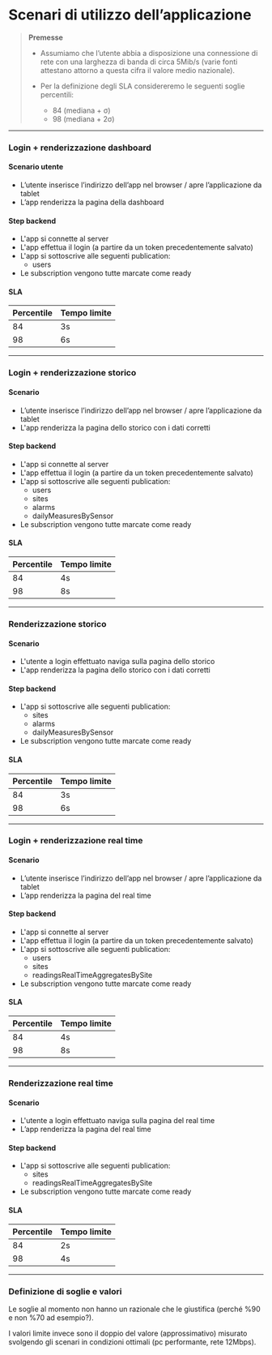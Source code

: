 # Scenari di utilizzo dell’applicazione

> **Premesse**
>
> * Assumiamo che l’utente abbia a disposizione una connessione di rete con una
>   larghezza di banda di circa 5Mib/s (varie fonti attestano attorno a questa
>   cifra il valore medio nazionale).
>
> * Per la definizione degli SLA considereremo le seguenti soglie percentili:
>   * 84 (mediana + σ)
>   * 98 (mediana + 2σ)

---

### Login + renderizzazione dashboard

#### Scenario utente

* L’utente inserisce l’indirizzo dell’app nel browser / apre l’applicazione da
  tablet
* L’app renderizza la pagina della dashboard

#### Step backend

* L'app si connette al server
* L'app effettua il login (a partire da un token precedentemente salvato)
* L'app si sottoscrive alle seguenti publication:
  * users
* Le subscription vengono tutte marcate come ready

#### SLA

| Percentile | Tempo limite |
| ---------- | ------------ |
| 84         | 3s           |
| 98         | 6s           |

---

### Login + renderizzazione storico

#### Scenario

* L’utente inserisce l’indirizzo dell’app nel browser / apre l’applicazione da
  tablet
* L'app renderizza la pagina dello storico con i dati corretti

#### Step backend

* L'app si connette al server
* L'app effettua il login (a partire da un token precedentemente salvato)
* L'app si sottoscrive alle seguenti publication:
  * users
  * sites
  * alarms
  * dailyMeasuresBySensor
* Le subscription vengono tutte marcate come ready

#### SLA

| Percentile | Tempo limite |
| ---------- | ------------ |
| 84         | 4s           |
| 98         | 8s           |

---

### Renderizzazione storico

#### Scenario

* L'utente a login effettuato naviga sulla pagina dello storico
* L'app renderizza la pagina dello storico con i dati corretti

#### Step backend

* L'app si sottoscrive alle seguenti publication:
  * sites
  * alarms
  * dailyMeasuresBySensor
* Le subscription vengono tutte marcate come ready

#### SLA

| Percentile | Tempo limite |
| ---------- | ------------ |
| 84         | 3s           |
| 98         | 6s           |

---

### Login + renderizzazione real time

#### Scenario

* L’utente inserisce l’indirizzo dell’app nel browser / apre l’applicazione da
  tablet
* L’app renderizza la pagina del real time

#### Step backend

* L'app si connette al server
* L'app effettua il login (a partire da un token precedentemente salvato)
* L'app si sottoscrive alle seguenti publication:
  * users
  * sites
  * readingsRealTimeAggregatesBySite
* Le subscription vengono tutte marcate come ready

#### SLA

| Percentile | Tempo limite |
| ---------- | ------------ |
| 84         | 4s           |
| 98         | 8s           |

---

### Renderizzazione real time

#### Scenario

* L'utente a login effettuato naviga sulla pagina del real time
* L’app renderizza la pagina del real time

#### Step backend

* L'app si sottoscrive alle seguenti publication:
  * sites
  * readingsRealTimeAggregatesBySite
* Le subscription vengono tutte marcate come ready

#### SLA

| Percentile | Tempo limite |
| ---------- | ------------ |
| 84         | 2s           |
| 98         | 4s           |

---

### Definizione di soglie e valori

Le soglie al momento non hanno un razionale che le giustifica (perché %90 e non
%70 ad esempio?).

I valori limite invece sono il doppio del valore (approssimativo) misurato
svolgendo gli scenari in condizioni ottimali (pc performante, rete 12Mbps).
